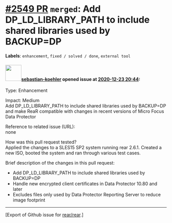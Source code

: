 [\#2549 PR](https://github.com/rear/rear/pull/2549) `merged`: Add DP\_LD\_LIBRARY\_PATH to include shared libraries used by BACKUP=DP
=====================================================================================================================================

**Labels**: `enhancement`, `fixed / solved / done`, `external tool`

#### <img src="https://avatars.githubusercontent.com/u/61417309?v=4" width="50">[sebastian-koehler](https://github.com/sebastian-koehler) opened issue at [2020-12-23 20:44](https://github.com/rear/rear/pull/2549):

Type: Enhancement

Impact: Medium  
Add DP\_LD\_LIBRARY\_PATH to include shared libraries used by BACKUP=DP
and make ReaR compatible with changes in recent versions of Micro Focus
Data Protector

Reference to related issue (URL):  
none

How was this pull request tested?  
Applied the changes to a SLES15 SP2 system running rear 2.6.1. Created a
new ISO, booted the system and ran through various test cases.

Brief description of the changes in this pull request:

-   Add DP\_LD\_LIBRARY\_PATH to include shared libraries used by
    BACKUP=DP
-   Handle new encrypted client certificates in Data Protector 10.80 and
    later
-   Excludes files only used by Data Protector Reporting Server to
    reduce image footprint

------------------------------------------------------------------------

\[Export of Github issue for
[rear/rear](https://github.com/rear/rear).\]
